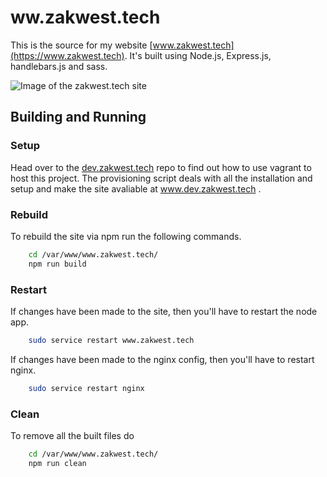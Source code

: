 # ww.zakwest.tech
This is the source for my website [www.zakwest.tech](https://www.zakwest.tech). It's built using Node.js, Express.js, handlebars.js and sass.

![Image of the zakwest.tech site](https://www.zakwest.tech/files/Github/www.zakwest.tech/www.zakwest.tech.png)

## Building and Running
### Setup
Head over to the [dev.zakwest.tech](https://github.com/zwrawr/dev.zakwest.tech) repo to find out how to use vagrant to host this project.
The provisioning script deals with all the installation and setup and make the site avaliable at www.dev.zakwest.tech .

### Rebuild
To rebuild the site via npm run the following commands.
```bash
    cd /var/www/www.zakwest.tech/
    npm run build
```

### Restart
If changes have been made to the site, then you'll have to restart the node app.
```bash
	sudo service restart www.zakwest.tech
```
If changes have been made to the nginx config, then you'll have to restart nginx.
```bash
	sudo service restart nginx
```

### Clean
To remove all the built files do
```bash
    cd /var/www/www.zakwest.tech/
    npm run clean
```


